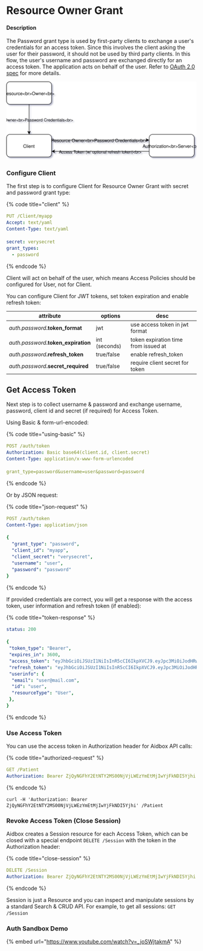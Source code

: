 # Resource Owner Grant

#### Description

The Password grant type is used by first-party clients to exchange a user's credentials for an access token. Since this involves the client asking the user for their password, it should not be used by third party clients. In this flow, the user's username and password are exchanged directly for an access token. The application acts on behalf of the user. Refer to [OAuth 2.0 spec](https://tools.ietf.org/html/rfc6749#section-4.3) for more details.

![Basic scheme](<../../.gitbook/assets/Untitled Diagram-Page-2.svg>)

### Configure Client

The first step is to configure Client for Resource Owner Grant with secret and password grant type:

{% code title="client" %}
```yaml
PUT /Client/myapp
Accept: text/yaml
Content-Type: text/yaml

secret: verysecret
grant_types:
  - password
```
{% endcode %}

Client will act on behalf of the user, which means Access Policies should be configured for User, not for Client.

You can configure Client for JWT tokens, set token expiration and enable refresh token:

| attribute                             | options       | desc                                 |
| ------------------------------------- | ------------- | ------------------------------------ |
| _auth.password_**.token\_format**     | jwt           | use access token in jwt format       |
| _auth.password_**.token\_expiration** | int (seconds) | token expiration time from issued at |
| _auth.password_**.refresh\_token**    | true/false    | enable refresh\_token                |
| _auth.password_**.secret\_required**  | true/false    | require client secret for token      |

## Get Access Token

Next step is to collect username & password and exchange username, password, client id and secret (if required) for Access Token.

Using Basic & form-url-encoded:

{% code title="using-basic" %}
```yaml
POST /auth/token
Authorization: Basic base64(client.id, client.secret)
Content-Type: application/x-www-form-urlencoded

grant_type=password&username=user&password=password
```
{% endcode %}

Or by JSON request:

{% code title="json-request" %}
```yaml
POST /auth/token
Content-Type: application/json

{
  "grant_type": "password",
  "client_id": "myapp",
  "client_secret": "verysecret",
  "username": "user",
  "password": "password"
}
```
{% endcode %}

If provided credentials are correct, you will get a response with the access token, user information and refresh token (if enabled):

{% code title="token-response" %}
```yaml
status: 200

{
 "token_type": "Bearer",
 "expires_in": 3600,
 "access_token": "eyJhbGciOiJSUzI1NiIsInR5cCI6IkpXVCJ9.eyJpc3MiOiJodHRwOi8vbG9jYWxob3N0OjgwODEiLCJzdWIiOiJ1c2VyIiwiaWF0IjoxNTU0NDczOTk3LCJqdGkiOiI0ZWUwZDY2MS0wZjEyLTRlZmItOTBiOS1jY2RmMzhlMDhkM2QiLCJhdWQiOiJodHRwOi8vcmVzb3VyY2Uuc2VydmVyLmNvbSIsImV4cCI6MTU1NDQ3NzU5N30.lCdwkqzFWOe4IcXPC1dIB8v7aoZdJ0fBoIKlzCRFBgv4YndSJxGoJOvIPq2rGMQl7KG8uxGU0jkUVlKxOtD8YA",
 "refresh_token": "eyJhbGciOiJSUzI1NiIsInR5cCI6IkpXVCJ9.eyJpc3MiOiJodHRwOi8vbG9jYWxob3N0OjgwODEiLCJzdWIiOiJwYXNzd29yZC1jbGllbnQiLCJqdGkiOiI0ZWUwZDY2MS0wZjEyLTRlZmItOTBiOS1jY2RmMzhlMDhkM2QiLCJ0eXAiOiJyZWZyZXNoIn0.XWHYpw0DysrqQqMNhqTPSdNamBM4ZDUAgh_VupSa7rkzdJ3uZXqesoAo_5y1naJZ31S92-DjPKtPEAyD_8PloA"
 "userinfo": {
  "email": "user@mail.com",
  "id": "user",
  "resourceType": "User",
 },
}
```
{% endcode %}

### Use Access Token

You can use the access token in Authorization header for Aidbox API calls:

{% code title="authorized-request" %}
```yaml
GET /Patient
Authorization: Bearer ZjQyNGFhY2EtNTY2MS00NjVjLWEzYmEtMjIwYjFkNDI5Yjhi
```
{% endcode %}

```
curl -H 'Authorization: Bearer ZjQyNGFhY2EtNTY2MS00NjVjLWEzYmEtMjIwYjFkNDI5Yjhi' /Patient
```

### Revoke Access Token (Close Session)

Aidbox creates a Session resource for each Access Token, which can be closed with a special endpoint `DELETE /Session` with the token in the Authorization header:

{% code title="close-session" %}
```yaml
DELETE /Session
Authorization: Bearer ZjQyNGFhY2EtNTY2MS00NjVjLWEzYmEtMjIwYjFkNDI5Yjhi
```
{% endcode %}

Session is just a Resource and you can inspect and manipulate sessions by a standard Search & CRUD API. For example, to get all sessions: `GET /Session`

### Auth Sandbox Demo

{% embed url="https://www.youtube.com/watch?v=_joSWjtakmA" %}



